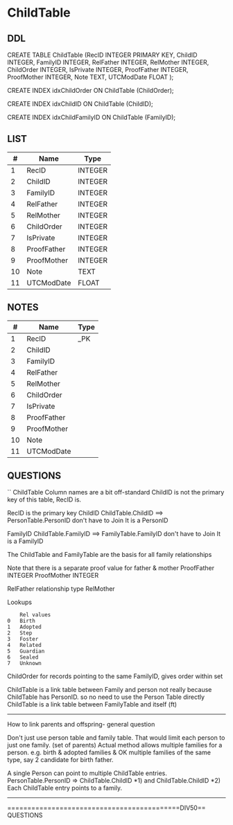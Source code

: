 # ChildTable

## DDL

CREATE TABLE ChildTable (RecID INTEGER PRIMARY KEY, ChildID INTEGER, FamilyID INTEGER, RelFather INTEGER, RelMother INTEGER, ChildOrder INTEGER, IsPrivate INTEGER, ProofFather INTEGER, ProofMother INTEGER, Note TEXT, UTCModDate FLOAT );

CREATE INDEX idxChildOrder ON ChildTable (ChildOrder);

CREATE INDEX idxChildID ON ChildTable (ChildID);

CREATE INDEX idxChildFamilyID ON ChildTable (FamilyID);

## LIST

| #  | Name          | Type      |
|----|---------------|-----------|
| 1  | RecID         | INTEGER
| 2  | ChildID       | INTEGER
| 3  | FamilyID      | INTEGER
| 4  | RelFather     | INTEGER
| 5  | RelMother     | INTEGER
| 6  | ChildOrder    | INTEGER
| 7  | IsPrivate     | INTEGER
| 8  | ProofFather   | INTEGER
| 9  | ProofMother   | INTEGER
| 10 | Note          | TEXT
| 11 | UTCModDate    | FLOAT

## NOTES

| #  | Name          | Type      |
|----|---------------|-----------|
| 1  | RecID         | _PK
| 2  | ChildID       | 
| 3  | FamilyID      | 
| 4  | RelFather     | 
| 5  | RelMother     | 
| 6  | ChildOrder    | 
| 7  | IsPrivate     | 
| 8  | ProofFather   | 
| 9  | ProofMother   | 
| 10 | Note          | 
| 11 | UTCModDate    | 

## QUESTIONS

``
ChildTable
Column names are a bit off-standard
ChildID is not the primary key of this table, RecID is.


RecID       is the primary key
ChildID     ChildTable.ChildID ==> PersonTable.PersonID
            don't have to Join It is a PersonID

FamilyID    ChildTable.FamilyID ==> FamilyTable.FamilyID
            don't have to Join It is a FamilyID

The ChildTable and FamilyTable are the basis for all family relationships



Note that there is a separate proof value for father & mother
ProofFather INTEGER
ProofMother INTEGER

RelFather       relationship type
RelMother

Lookups

        Rel values
    0   Birth
    1   Adopted
    2   Step
    3   Foster
    4   Related
    5   Guardian
    6   Sealed
    7   Unknown




ChildOrder  for records pointing to the same FamilyID, gives order within set

ChildTable is a link table between Family and person
not really because ChildTable has PersonID. so no need to use the Person Table directly
ChildTable is a link table between FamilyTable and itself (ft)

----------------------------------------------------
How to link parents and offspring- general question

Don't just use person table and family table.
That would limit each person to just one family. (set of parents)
Actual method allows multiple families for a person. 
e.g. birth & adopted families
&    OK multiple families of the same type, say 2 candidate for birth father.

A single Person can point to multiple ChildTable entries.
PersonTable.PersonID => ChildTable.ChildID *1) and  ChildTable.ChildID *2)
    Each ChildTable entry points to a family.

----------------------------------------------------


===========================================DIV50==
QUESTIONS

````